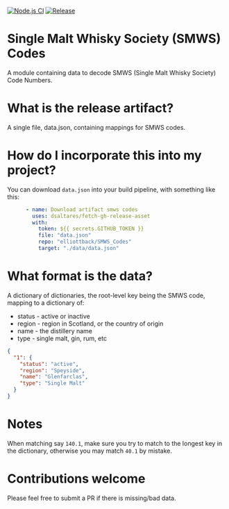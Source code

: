 [![Node.js CI](https://github.com/elliottback/SMWS_Codes/actions/workflows/node.js.yml/badge.svg)](https://github.com/elliottback/SMWS_Codes/actions/workflows/node.js.yml)
[![Release](https://github.com/elliottback/SMWS_Codes/actions/workflows/release.yml/badge.svg)](https://github.com/elliottback/SMWS_Codes/actions/workflows/release.yml)

# Single Malt Whisky Society (SMWS) Codes
A module containing data to decode SMWS (Single Malt Whisky Society) Code Numbers.

# What is the release artifact?

A single file, data.json, containing mappings for SMWS codes.

# How do I incorporate this into my project?

You can download `data.json` into your build pipeline, with something like this:

```yaml
      - name: Download artifact smws codes
        uses: dsaltares/fetch-gh-release-asset
        with:
          token: ${{ secrets.GITHUB_TOKEN }}
          file: "data.json"
          repo: "elliottback/SMWS_Codes"
          target: "./data/data.json"
```

# What format is the data?

A dictionary of dictionaries, the root-level key being the SMWS code, mapping to a dictionary of:

* status - active or inactive
* region - region in Scotland, or the country of origin
* name - the distillery name
* type - single malt, gin, rum, etc

```json
{
  "1": {
    "status": "active",
    "region": "Speyside",
    "name": "Glenfarclas",
    "type": "Single Malt"
  }
}
```

# Notes

When matching say `140.1`, make sure you try to match to the longest key in the dictionary, otherwise you may match `40.1` by mistake.

# Contributions welcome

Please feel free to submit a PR if there is missing/bad data.